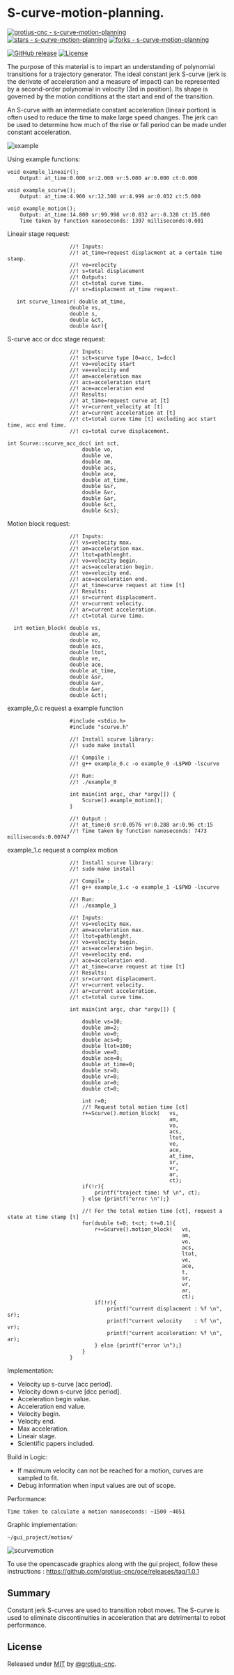 # S-curve-motion-planning.

[![grotius-cnc - s-curve-motion-planning](https://img.shields.io/static/v1?label=grotius-cnc&message=s-curve-motion-planning&color=blue&logo=github)](https://github.com/grotius-cnc/s-curve-motion-planning "Go to GitHub repo")
[![stars - s-curve-motion-planning](https://img.shields.io/github/stars/grotius-cnc/s-curve-motion-planning?style=social)](https://github.com/grotius-cnc/s-curve-motion-planning)
[![forks - s-curve-motion-planning](https://img.shields.io/github/forks/grotius-cnc/s-curve-motion-planning?style=social)](https://github.com/grotius-cnc/s-curve-motion-planning)

[![GitHub release](https://img.shields.io/github/release/grotius-cnc/s-curve-motion-planning?include_prereleases=&sort=semver&color=blue)](https://github.com/grotius-cnc/s-curve-motion-planning/releases/)
[![License](https://img.shields.io/badge/License-MIT-blue)](#license)

The purpose of this material is to impart an understanding of polynomial transitions for a trajectory generator. The ideal constant jerk S-curve
(jerk is the derivate of acceleration and a measure of impact) can be represented by a second-order polynomial in velocity (3rd in position). 
Its shape is governed by the motion conditions at the start and end of the transition.

An S-curve with an intermediate constant acceleration (lineair portion) is often used to reduce the time to make large speed changes. The jerk can be
used to determine how much of the rise or fall period can be made under constant acceleration.

![example](https://user-images.githubusercontent.com/44880102/147084953-56985394-e260-43b2-83bf-e4379026f9ed.jpg)

Using example functions:

    void example_lineair();
        Output: at_time:0.000 sr:2.000 vr:5.000 ar:0.000 ct:0.000
    
    void example_scurve();
        Output: at_time:4.960 sr:12.300 vr:4.999 ar:0.032 ct:5.000
    
    void example_motion();
        Output: at_time:14.800 sr:99.998 vr:0.032 ar:-0.320 ct:15.000
        Time taken by function nanoseconds: 1397 milliseconds:0.001
    
Lineair stage request:

                        //! Inputs:
                        //! at_time=request displacment at a certain time stamp.
                        //! ve=velocity
                        //! s=total displacement
                        //! Outputs:
                        //! ct=total curve time.
                        //! sr=displacment at_time request.

       int scurve_lineair( double at_time,     
                        double vs, 
                        double s, 
                        double &ct, 
                        double &sr){
    
S-curve acc or dcc stage request:

                        //! Inputs:
                        //! sct=scurve type [0=acc, 1=dcc]
                        //! vo=velocity start
                        //! ve=velocity end
                        //! am=acceleration max
                        //! acs=acceleration start
                        //! ace=acceleration end
                        //! Results:
                        //! at_time=request curve at [t]
                        //! vr=current_velocity at [t]
                        //! ar=current acceleration at [t]
                        //! ct=total curve time [t] excluding acc start time, acc end time.
                        //! cs=total curve displacement.

    int Scurve::scurve_acc_dcc( int sct, 
                            double vo, 
                            double ve, 
                            double am, 
                            double acs, 
                            double ace, 
                            double at_time, 
                            double &sr, 
                            double &vr, 
                            double &ar, 
                            double &ct, 
                            double &cs);

Motion block request:

                        //! Inputs:
                        //! vs=velocity max.
                        //! am=acceleration max.
                        //! ltot=pathlenght.
                        //! vo=velocity begin.
                        //! acs=acceleration begin.
                        //! ve=velocity end.
                        //! ace=acceleration end.
                        //! at_time=curve request at time [t]
                        //! Results:
                        //! sr=current displacement.
                        //! vr=current velocity.
                        //! ar=current acceleration.
                        //! ct=total curve time.

      int motion_block( double vs, 
                        double am, 
                        double vo, 
                        double acs, 
                        double ltot, 
                        double ve, 
                        double ace, 
                        double at_time, 
                        double &sr,
                        double &vr, 
                        double &ar,
                        double &ct);

example_0.c request a example function

                        #include <stdio.h>
                        #include "scurve.h"

                        //! Install scurve library:
                        //! sudo make install

                        //! Compile :
                        //! g++ example_0.c -o example_0 -L$PWD -lscurve

                        //! Run:
                        //! ./example_0

                        int main(int argc, char *argv[]) {
                            Scurve().example_motion();
                        }

                        //! Output :
                        //! at_time:0 sr:0.0576 vr:0.288 ar:0.96 ct:15
                        //! Time taken by function nanoseconds: 7473 milliseconds:0.00747

example_1.c request a complex motion 

                        //! Install scurve library:
                        //! sudo make install

                        //! Compile :
                        //! g++ example_1.c -o example_1 -L$PWD -lscurve

                        //! Run:
                        //! ./example_1

                        //! Inputs:
                        //! vs=velocity max.
                        //! am=acceleration max.
                        //! ltot=pathlenght.
                        //! vo=velocity begin.
                        //! acs=acceleration begin.
                        //! ve=velocity end.
                        //! ace=acceleration end.
                        //! at_time=curve request at time [t]
                        //! Results:
                        //! sr=current displacement.
                        //! vr=current velocity.
                        //! ar=current acceleration.
                        //! ct=total curve time.

                        int main(int argc, char *argv[]) {

                            double vs=10; 
                            double am=2;
                            double vo=0;
                            double acs=0;
                            double ltot=100;
                            double ve=0;
                            double ace=0;
                            double at_time=0; 
                            double sr=0;
                            double vr=0; 
                            double ar=0;
                            double ct=0;

                            int r=0;
                            //! Request total motion time [ct]
                            r+=Scurve().motion_block( 	vs, 
                                                        am, 
                                                        vo, 
                                                        acs, 
                                                        ltot, 
                                                        ve, 
                                                        ace, 
                                                        at_time, 
                                                        sr,
                                                        vr, 
                                                        ar,
                                                        ct);
                            if(!r){									
                                printf("traject time: %f \n", ct);
                            } else {printf("error \n");}

                            //! For the total motion time [ct], request a state at time stamp [t]
                            for(double t=0; t<ct; t+=0.1){
                                r+=Scurve().motion_block(	vs, 
                                                            am, 
                                                            vo, 
                                                            acs, 
                                                            ltot, 
                                                            ve, 
                                                            ace, 
                                                            t, 
                                                            sr,
                                                            vr, 
                                                            ar,
                                                            ct);
                                if(!r){							
                                    printf("current displacment : %f \n", sr);
                                    printf("current velocity    : %f \n", vr);
                                    printf("current acceleration: %f \n", ar);	
                                } else {printf("error \n");}
                            }													
                        }

Implementation:

- Velocity up s-curve [acc period].
- Velocity down s-curve [dcc period].
- Acceleration begin value.
- Acceleration end value.
- Velocity begin.
- Velocity end.
- Max acceleration.
- Lineair stage.
- Scientific papers included.

Build in Logic:

- If maximum velocity can not be reached for a motion, curves are sampled to fit.
- Debug information when input values are out of scope.

Performance:

    Time taken to calculate a motion nanoseconds: ~1500 ~4051 

Graphic implementation:

    ~/gui_project/motion/
    
![scurvemotion](https://user-images.githubusercontent.com/44880102/147080009-f6e50645-2be6-46e6-a253-6fbf8488c1de.jpg)

To use the opencascade graphics along with the gui project, follow these instructions : https://github.com/grotius-cnc/oce/releases/tag/1.0.1

## Summary
Constant jerk S-curves are used to transition robot moves. The S-curve is used to eliminate discontinuities in acceleration that are detrimental
to robot performance.

## License

Released under [MIT](/LICENSE) by [@grotius-cnc](https://github.com/grotius-cnc).
